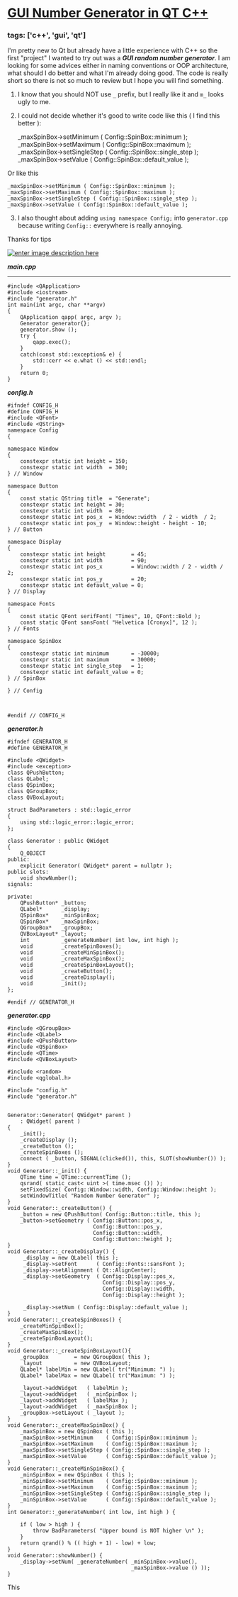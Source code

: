 # [GUI Number Generator in QT C++](https://codereview.stackexchange.com/questions/217257)
### tags: ['c++', 'gui', 'qt']

I'm pretty new to Qt but already have a little experience with C++ so the first "project" I wanted to try out was a ***GUI random number generator***. 
I am looking for some advices either in naming conventions or OOP architecture, what should I do better and what I'm already doing good. The code is really short so there is not so much to review but I hope you will find something.

1) I know that you should NOT use `_` prefix, but I really like it and `m_` looks ugly to me. 

2) I could not decide whether it's good to write code like this ( I find this better ):

    _maxSpinBox->setMinimum    ( Config::SpinBox::minimum );
    _maxSpinBox->setMaximum    ( Config::SpinBox::maximum );
    _maxSpinBox->setSingleStep ( Config::SpinBox::single_step );
    _maxSpinBox->setValue      ( Config::SpinBox::default_value );
     
Or like this
     
    _maxSpinBox->setMinimum ( Config::SpinBox::minimum );
    _maxSpinBox->setMaximum ( Config::SpinBox::maximum );
    _maxSpinBox->setSingleStep ( Config::SpinBox::single_step );
    _maxSpinBox->setValue ( Config::SpinBox::default_value );

 
3) I also thought about adding `using namespace Config;` into `generator.cpp` because writing `Config::` everywhere is really annoying.

Thanks for tips

[![enter image description here][1]][1]



***main.cpp***

***

    #include <QApplication>
    #include <iostream>
    #include "generator.h"
    int main(int argc, char **argv)
    {
        QApplication qapp( argc, argv );
        Generator generator{};
        generator.show ();
        try {
            qapp.exec();
        }
        catch(const std::exception& e) {
            std::cerr << e.what () << std::endl;
        }
        return 0;
    }

***config.h***

    #ifndef CONFIG_H
    #define CONFIG_H
    #include <QFont>
    #include <QString>
    namespace Config
    {
    
    namespace Window
    {
        constexpr static int height = 150;
        constexpr static int width  = 300;
    } // Window
    
    namespace Button
    {
        const static QString title  = "Generate";
        constexpr static int height = 30;
        constexpr static int width  = 80;
        constexpr static int pos_x  = Window::width  / 2 - width  / 2;
        constexpr static int pos_y  = Window::height - height - 10;
    } // Button
    
    namespace Display
    {
        constexpr static int height        = 45;
        constexpr static int width         = 90;
        constexpr static int pos_x         = Window::width / 2 - width / 2;
        constexpr static int pos_y         = 20;
        constexpr static int default_value = 0;
    } // Display
    
    namespace Fonts
    {
        const static QFont serifFont( "Times", 10, QFont::Bold );
        const static QFont sansFont( "Helvetica [Cronyx]", 12 );
    } // Fonts
    
    namespace SpinBox
    {
        constexpr static int minimum       = -30000;
        constexpr static int maximum       = 30000;
        constexpr static int single_step   = 1;
        constexpr static int default_value = 0;
    } // SpinBox
    
    } // Config
    
    
    
    #endif // CONFIG_H

***generator.h***

    #ifndef GENERATOR_H
    #define GENERATOR_H
    
    #include <QWidget>
    #include <exception>
    class QPushButton;
    class QLabel;
    class QSpinBox;
    class QGroupBox;
    class QVBoxLayout;
    
    struct BadParameters : std::logic_error
    {
        using std::logic_error::logic_error;
    };
    
    class Generator : public QWidget
    {
        Q_OBJECT
    public:
        explicit Generator( QWidget* parent = nullptr );
    public slots:
        void showNumber();
    signals:
    
    private:
        QPushButton* _button;
        QLabel*      _display;
        QSpinBox*    _minSpinBox;
        QSpinBox*    _maxSpinBox;
        QGroupBox*   _groupBox;
        QVBoxLayout* _layout;
        int          _generateNumber( int low, int high );
        void         _createSpinBoxes();
        void         _createMinSpinBox();
        void         _createMaxSpinBox();
        void         _createSpinBoxLayout();
        void         _createButton();
        void         _createDisplay();
        void         _init();
    };
    
    #endif // GENERATOR_H

***generator.cpp***

    #include <QGroupBox>
    #include <QLabel>
    #include <QPushButton>
    #include <QSpinBox>
    #include <QTime>
    #include <QVBoxLayout>
    
    #include <random>
    #include <qglobal.h>
    
    #include "config.h"
    #include "generator.h"
    
    
    Generator::Generator( QWidget* parent )
        : QWidget( parent )
    {
        _init();
        _createDisplay ();
        _createButton ();
        _createSpinBoxes ();
        connect ( _button, SIGNAL(clicked()), this, SLOT(showNumber()) );
    }
    void Generator::_init() {
        QTime time = QTime::currentTime ();
        qsrand( static_cast< uint >( time.msec ()) );
        setFixedSize( Config::Window::width, Config::Window::height );
        setWindowTitle( "Random Number Generator" );
    }
    void Generator::_createButton() {
        _button = new QPushButton( Config::Button::title, this );
        _button->setGeometry ( Config::Button::pos_x,
                               Config::Button::pos_y,
                               Config::Button::width,
                               Config::Button::height );
    }
    void Generator::_createDisplay() {
         _display = new QLabel( this );
         _display->setFont      ( Config::Fonts::sansFont );
         _display->setAlignment ( Qt::AlignCenter);
         _display->setGeometry  ( Config::Display::pos_x,
                                  Config::Display::pos_y,
                                  Config::Display::width,
                                  Config::Display::height );
    
         _display->setNum ( Config::Display::default_value );
    }
    void Generator::_createSpinBoxes() {
        _createMinSpinBox();
        _createMaxSpinBox();
        _createSpinBoxLayout();
    }
    void Generator::_createSpinBoxLayout(){
        _groupBox        = new QGroupBox( this );
        _layout          = new QVBoxLayout;
        QLabel* labelMin = new QLabel( tr("Minimum: ") );
        QLabel* labelMax = new QLabel( tr("Maximum: ") );
    
        _layout->addWidget   ( labelMin );
        _layout->addWidget   ( _minSpinBox );
        _layout->addWidget   ( labelMax );
        _layout->addWidget   ( _maxSpinBox );
        _groupBox->setLayout ( _layout );
    }
    void Generator::_createMaxSpinBox() {
        _maxSpinBox = new QSpinBox ( this );
        _maxSpinBox->setMinimum    ( Config::SpinBox::minimum );
        _maxSpinBox->setMaximum    ( Config::SpinBox::maximum );
        _maxSpinBox->setSingleStep ( Config::SpinBox::single_step );
        _maxSpinBox->setValue      ( Config::SpinBox::default_value );
    }
    void Generator::_createMinSpinBox() {
        _minSpinBox = new QSpinBox ( this );
        _minSpinBox->setMinimum    ( Config::SpinBox::minimum );
        _minSpinBox->setMaximum    ( Config::SpinBox::maximum );
        _minSpinBox->setSingleStep ( Config::SpinBox::single_step );
        _minSpinBox->setValue      ( Config::SpinBox::default_value );
    }
    int Generator::_generateNumber( int low, int high ) {
    
        if ( low > high ) {
            throw BadParameters( "Upper bound is NOT higher \n" );
        }
        return qrand() % (( high + 1) - low) + low;
    }
    void Generator::showNumber() {
        _display->setNum( _generateNumber( _minSpinBox->value(),
                                           _maxSpinBox->value () ));
    }


This


  [1]: https://i.stack.imgur.com/oyDsY.png
